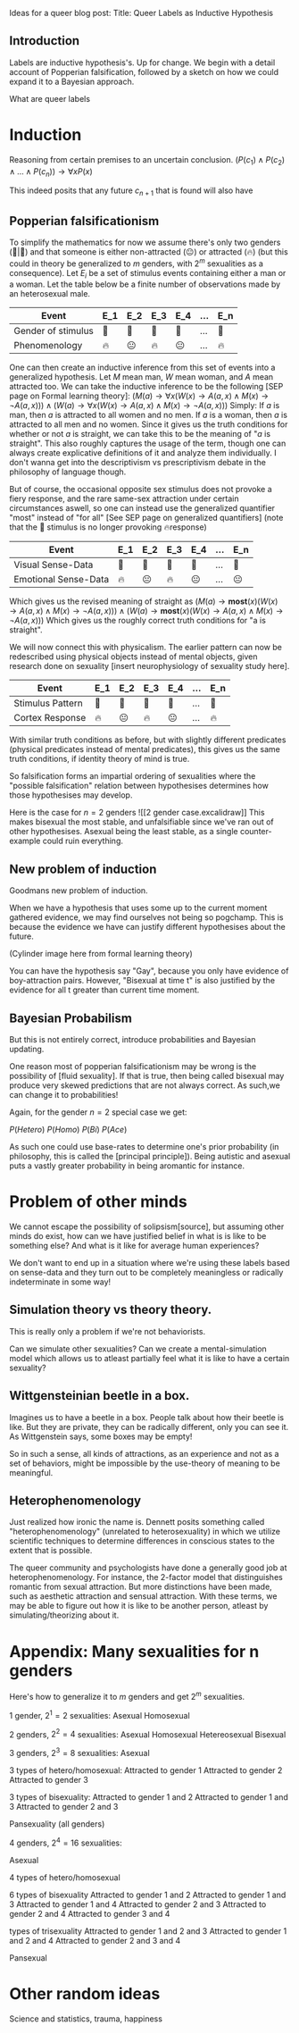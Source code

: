

Ideas for a queer blog post:
Title: Queer Labels as Inductive Hypothesis

## Introduction

Labels are inductive hypothesis's. Up for change. We begin with a detail account of Popperian falsification, followed by a sketch on how we could expand it to a Bayesian approach. 

What are queer labels

# Induction

Reasoning from certain premises to an uncertain conclusion. 
$(P(c_1)\wedge P(c_2)\wedge\dots\wedge P(c_n))\rightarrow\forall x P(x)$

This indeed posits that any future $c_{n+1}$ that is found will also have 

## Popperian falsificationism

To simplify the mathematics for now we assume there's only two genders (👩|👨) and that someone is either non-attracted (😐) or attracted (🔥) (but this could in theory be generalized to $m$ genders, with $2^m$ sexualities as a consequence). Let $E_i$ be a set of stimulus events containing either a man or a woman.  Let the table below be a finite number of observations made by an heterosexual male.

|Event|E_1|E_2|E_3|E_4|$\dots$|E_n|
|-|-|-|-|-|-|-|
|Gender of stimulus|👩|👨|👩|👨|$\dots$|👩
|Phenomenology|🔥|😐|🔥|😐|$\dots$|🔥

One can then create an inductive inference from this set of events into a generalized hypothesis. Let $M$ mean man, $W$ mean woman, and $A$ mean attracted too. We can take the inductive inference to be the following [SEP page on Formal learning theory]:  $(M(a)\rightarrow\forall x (W(x)\rightarrow A(a,x)\wedge M(x)\rightarrow\neg A(a,x)))\wedge (W(a)\rightarrow \forall x (W(x)\rightarrow A(a,x)\wedge M(x)\rightarrow\neg A(a,x)))$
Simply: If $a$ is man, then $a$ is attracted to all women and no men. If $a$ is a woman, then $a$ is attracted to all men and no women. Since it gives us the truth conditions for whether or not $a$ is straight, we can take this to be the meaning of "$a$ is straight". This also roughly captures the usage of the term, though one can always create explicative definitions of it and analyze them individually. I don't wanna get into the descriptivism vs prescriptivism debate in the philosophy of language though. 

But of course, the occasional opposite sex stimulus does not provoke a fiery response, and the rare same-sex attraction under certain circumstances aswell, so one can instead use the generalized quantifier "most" instead of "for all" [See SEP page on generalized quantifiers] (note that the 👩 stimulus is no longer provoking 🔥response)

| Event                | E_1 | E_2 | E_3 | E_4 | $\dots$ | E_n |
| -------------------- | --- | --- | --- | --- | ------- | --- |
| Visual Sense-Data    | 👩  | 👨  | 👩  | 👨  | $\dots$ | 👩  |
| Emotional Sense-Data | 🔥  | 😐  | 🔥  | 😐  | $\dots$ | 😐  |

Which gives us the revised meaning of straight as
$(M(a)\rightarrow \textbf{most}(x) (W(x)\rightarrow A(a,x)\wedge M(x)\rightarrow\neg A(a,x)))\wedge (W(a)\rightarrow \textbf{most}(x) (W(x)\rightarrow A(a,x)\wedge M(x)\rightarrow\neg A(a,x)))$
Which gives us the roughly correct truth conditions for "a is straight".

We will now connect this with physicalism. The earlier pattern can now be redescribed using physical objects instead of mental objects, given research done on sexuality [insert neurophysiology of sexuality study here].

|Event|E_1|E_2|E_3|E_4|$\dots$|E_n|
|-|-|-|-|-|-|-|
|Stimulus Pattern|👩|👨|👩|👨|$\dots$|👩
|Cortex Response|🔥|😐|🔥|😐|$\dots$|🔥

With similar truth conditions as before, but with slightly different predicates (physical predicates instead of mental predicates), this gives us the same truth conditions, if identity theory of mind is true. 

So falsification forms an impartial ordering of sexualities where the "possible falsification" relation between hypothesises determines how those hypothesises may develop. 

Here is the case for $n=2$ genders
![[2 gender case.excalidraw]]
This makes bisexual the most stable, and unfalsifiable since we've ran out of other hypothesises. Asexual being the least stable, as a single counter-example could ruin everything.


## New problem of induction
Goodmans new problem of induction. 

When we have a hypothesis that uses some up to the current moment gathered evidence, we may find ourselves not being so pogchamp. This is because the evidence we have can justify different hypothesises about the future. 

(Cylinder image here from formal learning theory)

You can have the hypothesis say "Gay", because you only have evidence of boy-attraction pairs. However, "Bisexual at time t" is also justified by the evidence for all t greater than current time moment. 

## Bayesian Probabilism

But this is not entirely correct, introduce probabilities and Bayesian updating. 

One reason most of popperian falsificationism may be wrong is the possibility of [fluid sexuality]. If that is true, then being called bisexual may produce very skewed predictions that are not always correct. As such,we can change it to probabilities!

Again, for the gender $n=2$ special case we get:

$P(Hetero)$
$P(Homo)$
$P(Bi)$
$P(Ace)$



As such one could use base-rates to determine one's prior probability (in philosophy, this is called the [principal principle]). Being autistic and asexual puts a vastly greater probability in being aromantic for instance. 


# Problem of other minds

We cannot escape the possibility of solipsism[source], but assuming other minds do exist, how can we have justified belief in what is is like to be something else? And what is it like for average human experiences?

We don't want to end up in a situation where we're using these labels based on sense-data and they turn out to be completely meaningless or radically indeterminate in some way!

## Simulation theory vs theory theory. 



This is really only a problem if we're not behaviorists. 

Can we simulate other sexualities? Can we create a mental-simulation model which allows us to atleast partially feel what it is like to have a certain sexuality?


## Wittgensteinian beetle in a box.

Imagines us to have a beetle in a box. People talk about how their beetle is like. But they are private, they can be radically different, only you can see it. As Wittgenstein says, some boxes may be empty!

So in such a sense, all kinds of attractions, as an experience and not as a set of behaviors, might be impossible by the use-theory of meaning to be meaningful. 



## Heterophenomenology
Just realized how ironic the name is. Dennett posits something called "heterophenomenology" (unrelated to heterosexuality) in which we utilize scientific techniques to determine differences in conscious states to the extent that is possible. 

The queer community and psychologists have done a generally good job at heterophenomenology. For instance, the 2-factor model that distinguishes romantic from sexual attraction. But more distinctions have been made, such as aesthetic attraction and sensual attraction. With these terms, we may be able to figure out how it is like to be another person, atleast by simulating/theorizing about it. 



# Appendix: Many sexualities for n genders

Here's how to generalize it to $m$ genders and get $2^m$ sexualities.

$1$ gender, $2^1=2$ sexualities:
Asexual
Homosexual

$2$ genders, $2^2=4$ sexualities:
Asexual
Homosexual
Hetereosexual
Bisexual

$3$ genders, $2^3=8$ sexualities:
Asexual

3 types of hetero/homosexual:
Attracted to gender 1
Attracted to gender 2
Attracted to gender 3

3 types of bisexuality:
Attracted to gender 1 and 2
Attracted to gender 1 and 3
Attracted to gender 2 and 3

Pansexuality (all genders)

$4$ genders, $2^4=16$ sexualities:

Asexual

4 types of hetero/homosexual

6 types of bisexuality
Attracted to gender 1 and 2
Attracted to gender 1 and 3
Attracted to gender 1 and 4
Attracted to gender 2 and 3
Attracted to gender 2 and 4
Attracted to gender 3 and 4

types of trisexuality
Attracted to gender 1 and 2 and 3
Attracted to gender 1 and 2 and 4
Attracted to gender 2 and 3 and 4

Pansexual



# Other random ideas
Science and statistics, trauma, happiness



